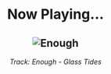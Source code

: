 <div align="center"> 
<h1>Now Playing...</h1>

![Enough](https://i.scdn.co/image/ab67616d00001e02a053d12883db9807029267ba)
--
_<p>Track: Enough - Glass Tides </p>_
</div>
